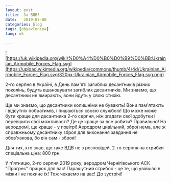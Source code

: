 ```yaml
---
layout: post
title:  За ВДВ!
date:   2019-07-08
categories: blog
tags: [obyavleniya]
lang: uk

---
```

![https://uk.wikipedia.org/wiki/%D0%A4%D0%B0%D0%B9%D0%BB:Ukrainian_Airmobile_Forces_Flag.svg](https://upload.wikimedia.org/wikipedia/commons/thumb/4/4d/Ukrainian_Airmobile_Forces_Flag.svg/320px-Ukrainian_Airmobile_Forces_Flag.svg.png)

2-го серпня в Україні, в День пам'яті загиблих десантників різних поколінь, будуть вшановувати
загиблих десантників. Ми знаємо, що десантники не вмирають, вони йдуть у свою стихію.

Ще ми знаємо, що десантники колишніми не бувають! Вони пам'ятають і відсутніх побратимів, і
пишаються своєю службою! Що може може бути краще для десантника 2-го серпня, ніж згадати свої здобутки
і перевірити свої можливості? Де це краще за все робити? Правильно! На аеродромі, ще краще - у повітрі!
Аеродром цивільний, зброї нема, але ж справжньому десантнику зброя для виконання завдання не обов'язкова,
бо він сам - зброя!

Для тих, хто знає, що таке ВДВ не з розповідей, 2-го серпня на стрибки спеціальна ціна: 800 грн.

У п'ятницю, 2-го серпня 2019 року, аеродром Чернігівського АСК "Прогрес" працює для вас! Парашутний
стрибок - це те, що увійшло в мізки і не покине їх! Тож чекаємо на вас! До зустрічі!
